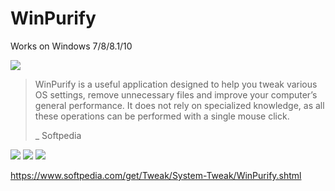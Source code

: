# WinPurify

Works on Windows 7/8/8.1/10

![](https://i.imgur.com/46Skqg8.jpg)

> WinPurify is a useful application designed to help you tweak various OS settings, remove unnecessary files and improve your computer’s general performance. It does not rely on specialized knowledge, as all these operations can be performed with a single mouse click.
>
> _ Softpedia

![](https://i.imgur.com/3zmVUTW.jpg)
![](https://i.imgur.com/6nbJY7c.jpg)
![](https://i.imgur.com/Qul2QIp.jpg)


https://www.softpedia.com/get/Tweak/System-Tweak/WinPurify.shtml